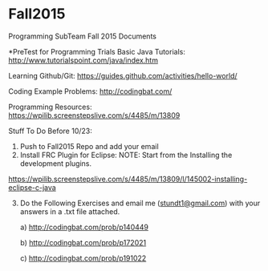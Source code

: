 # Fall2015
Programming SubTeam Fall 2015 Documents

*PreTest for Programming Trials
Basic Java Tutorials: http://www.tutorialspoint.com/java/index.htm

Learning Github/Git: https://guides.github.com/activities/hello-world/

Coding Example Problems: http://codingbat.com/

Programming Resources: https://wpilib.screenstepslive.com/s/4485/m/13809

Stuff To Do Before 10/23:

1) Push to Fall2015 Repo and add your email
2) Install FRC Plugin for Eclipse:
	NOTE: Start from the Installing the development plugins.
	
 https://wpilib.screenstepslive.com/s/4485/m/13809/l/145002-installing-eclipse-c-java
	
3) Do the Following Exercises and email me (stundt1@gmail.com) with your answers in a .txt file attached. 

	a) http://codingbat.com/prob/p140449

	b) http://codingbat.com/prob/p172021

	c) http://codingbat.com/prob/p191022
	
